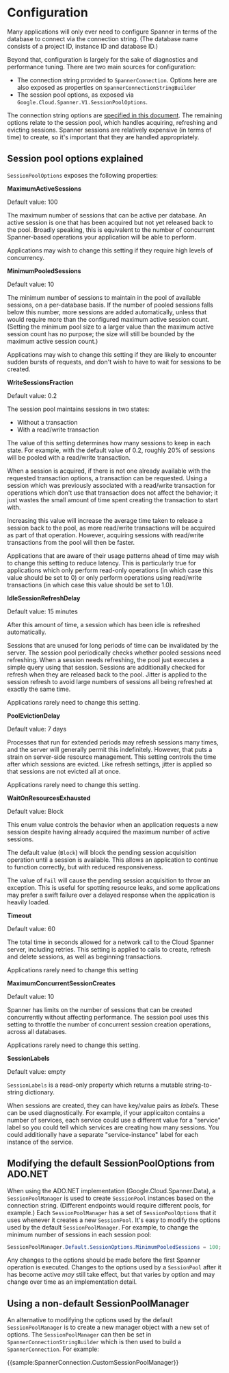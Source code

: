 # Configuration

Many applications will only ever need to configure Spanner in terms
of the database to connect via the connection string. (The database
name consists of a project ID, instance ID and database ID.)

Beyond that, configuration is largely for the sake of diagnostics
and performance tuning. There are two main sources for configuration:

- The connection string provided to `SpannerConnection`. Options
  here are also exposed as properties on
  `SpannerConnectionStringBuilder`
- The session pool options, as exposed via
  `Google.Cloud.Spanner.V1.SessionPoolOptions`.

The connection string options are [specified in this
document](connection_string.md). The remaining options relate to the
session pool, which handles acquiring, refreshing and evicting
sessions. Spanner sessions are relatively expensive (in terms of
time) to create, so it's important that they are handled
appropriately.

## Session pool options explained

`SessionPoolOptions` exposes the following properties:

**MaximumActiveSessions**

Default value: 100

The maximum number of sessions that can be active per database. An
active session is one that has been acquired but not yet released
back to the pool. Broadly speaking, this is equivalent to the number
of concurrent Spanner-based operations your application will be able
to perform.

Applications may wish to change this setting if they require high
levels of concurrency.

**MinimumPooledSessions**

Default value: 10

The minimum number of sessions to maintain in the pool of available
sessions, on a per-database basis. If the number of pooled sessions
falls below this number, more sessions are added automatically,
unless that would require more than the configured maximum active
session count. (Setting the minimum pool size to a larger value than
the maximum active session count has no purpose; the size will still
be bounded by the maximum active session count.)

Applications may wish to change this setting if they are likely to
encounter sudden bursts of requests, and don't wish to have to wait
for sessions to be created.

**WriteSessionsFraction**

Default value: 0.2

The session pool maintains sessions in two states:

- Without a transaction
- With a read/write transaction

The value of this setting determines how many sessions to keep in
each state. For example, with the default value of 0.2, roughly 20%
of sessions will be pooled with a read/write transaction.

When a session is acquired, if there is not one already available
with the requested transaction options, a transaction can be
requested. Using a session which was previously associated with a
read/write transaction for operations which don't use that
transaction does not affect the behavior; it just wastes the small
amount of time spent creating the transaction to start with.

Increasing this value will increase the average time taken to release a
session back to the pool, as more read/write transactions will be
acquired as part of that operation. However, acquiring sessions with
read/write transactions from the pool will then be faster.

Applications that are aware of their usage patterns ahead of time
may wish to change this setting to reduce latency. This is
particularly true for applications which only perform read-only
operations (in which case this value should be set to 0) or only
perform operations using read/write transactions (in which case this
value should be set to 1.0).

**IdleSessionRefreshDelay**

Default value: 15 minutes

After this amount of time, a session which has been idle is
refreshed automatically.

Sessions that are unused for long periods of time can be invalidated
by the server. The session pool periodically checks whether pooled
sessions need refreshing. When a session needs refreshing, the pool
just executes a simple query using that session. Sessions are
additionally checked for refresh when they are released back to the
pool. Jitter is applied to the session refresh to avoid large
numbers of sessions all being refreshed at exactly the same time.

Applications rarely need to change this setting.

**PoolEvictionDelay**

Default value: 7 days

Processes that run for extended periods may refresh sessions many
times, and the server will generally permit this indefinitely.
However, that puts a strain on server-side resource management. This
setting controls the time after which sessions are evicted. Like
refresh settings, jitter is applied so that sessions are not evicted
all at once.

Applications rarely need to change this setting.

**WaitOnResourcesExhausted**

Default value: Block

This enum value controls the behavior when an application requests a
new session despite having already acquired the maximum number of
active sessions.

The default value (`Block`) will block the pending
session acquisition operation until a session is available. This
allows an application to continue to function correctly, but with
reduced responsiveness.

The value of `Fail` will cause the pending session acquisition to
throw an exception. This is useful for spotting resource leaks, and
some applications may prefer a swift failure over a delayed response
when the application is heavily loaded.

**Timeout**

Default value: 60

The total time in seconds allowed for a network call to the Cloud
Spanner server, including retries. This setting is applied to calls
to create, refresh and delete sessions, as well as beginning
transactions.

Applications rarely need to change this setting

**MaximumConcurrentSessionCreates**

Default value: 10

Spanner has limits on the number of sessions that can be created
concurrently without affecting performance. The session pool uses
this setting to throttle the number of concurrent session creation
operations, across all databases.

Applications rarely need to change this setting.

**SessionLabels**

Default value: empty

`SessionLabels` is a read-only property which returns a mutable
string-to-string dictionary.

When sessions are created, they can have key/value pairs as
*labels*. These can be used diagnostically. For example, if your
applicaiton contains a number of services, each service could use a
different value for a "service" label so you could tell which
services are creating how many sessions. You could additionally have
a separate "service-instance" label for each instance of the service.

## Modifying the default SessionPoolOptions from ADO.NET

When using the ADO.NET implementation (Google.Cloud.Spanner.Data), a
`SessionPoolManager` is used to create `SessionPool` instances based
on the connection string. (Different endpoints would require
different pools, for example.) Each `SessionPoolManager` has a set
of `SessionPoolOptions` that it uses whenever it creates a new
`SessionPool`. It's easy to modify the options used by
the default `SessionPoolManager`. For example, to change the minimum
number of sessions in each session pool:

```csharp
SessionPoolManager.Default.SessionOptions.MinimumPooledSessions = 100;
```

Any changes to the options should be made before the first Spanner
operation is executed. Changes to the options used by a
`SessionPool` after it has become active *may* still take effect,
but that varies by option and may change over time as an
implementation detail.

## Using a non-default SessionPoolManager

An alternative to modifying the options used by the default
`SessionPoolManager` is to create a new manager object with a new
set of options. The `SessionPoolManager` can then be set in
`SpannerConnectionStringBuilder` which is then used to build a
`SpannerConnection`. For example:

{{sample:SpannerConnection.CustomSessionPoolManager}}
